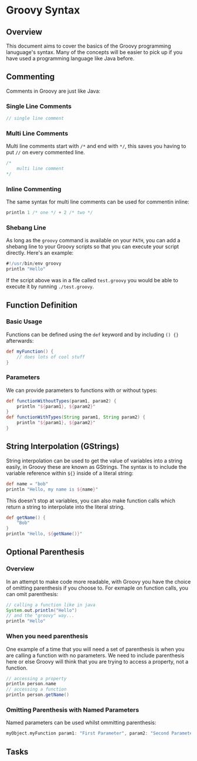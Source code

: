 # Groovy Syntax
## Overview
This document aims to cover the basics of the Groovy programming lanuguage's syntax.
Many of the concepts will be easier to pick up if you have used a programming language like Java before.

## Commenting
Comments in Groovy are just like Java:
### Single Line Comments
```groovy
// single line comment
```
### Multi Line Comments
Multi line comments start with `/*` and end with `*/`, this saves you having to put `//` on every commented line.
```groovy
/* 
    multi line comment
*/
```
### Inline Commenting
The same syntax for multi line comments can be used for commentin inline:
```groovy
println 1 /* one */ + 2 /* two */
```
### Shebang Line
As long as the `groovy` command is available on your `PATH`, you can add a shebang line to your Groovy scripts so that you can execute your script directly. Here's an example:
```groovy
#!/usr/bin/env groovy
println "Hello"
```
If the script above was in a file called `test.groovy` you would be able to execute it by running `./test.groovy`.
## Function Definition
### Basic Usage
Functions can be defined using the `def` keyword and by including `() {}` afterwards:
```groovy
def myFunction() {
    // does lots of cool stuff
}
```
### Parameters
We can provide parameters to functions with or without types:
```groovy
def functionWithoutTypes(param1, param2) {
    println "${param1}, ${param2}"
}
def functionWithTypes(String param1, String param2) {
    println "${param1}, ${param2}"
}
```
## String Interpolation (GStrings)
String interpolation can be used to get the value of variables into a string easily, in Groovy these are known as GStrings.
The syntax is to include the variable reference within `${}` inside of a literal string:
```groovy
def name = "bob"
println "Hello, my name is ${name}"
```
This doesn't stop at variables, you can also make function calls which return a string to interpolate into the literal string.
```groovy
def getName() {
    "Bob"
}
println "Hello, ${getName()}"
```
## Optional Parenthesis
### Overview
In an attempt to make code more readable, with Groovy you have the choice of omitting parenthesis if you choose to.
For exmaple on function calls, you can omit parenthesis:
```groovy
// calling a function like in java
System.out.println("Hello")
// and the "groovy" way...
println "Hello"
```
### When you need parenthesis
One example of a time that you will need a set of parenthesis is when you are calling a function with no parameters.
We need to include parenthesis here or else Groovy will think that you are trying to access a property, not a function.
```groovy
// accessing a property
println person.name
// accessing a function
println person.getName()
```
### Omitting Parenthesis with Named Parameters
Named parameters can be used whilst ommitting parenthesis:
```groovy
myObject.myFunction param1: "First Parameter", param2: "Second Parameter"
```
## Tasks

